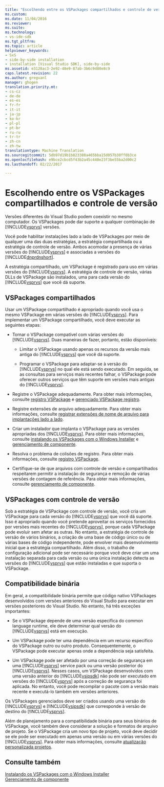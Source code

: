 ```yaml
---
title: "Escolhendo entre os VSPackages compartilhados e controle de versão | Documentos do Microsoft"
ms.custom: 
ms.date: 11/04/2016
ms.reviewer: 
ms.suite: 
ms.technology:
- vs-ide-sdk
ms.tgt_pltfrm: 
ms.topic: article
helpviewer_keywords:
- SxS
- side-by-side installation
- installation [Visual Studio SDK], side-by-side
ms.assetid: e3128ac3-2e92-48e9-87ab-3b6c9d80e8c9
caps.latest.revision: 22
ms.author: gregvanl
manager: ghogen
translation.priority.mt:
- cs-cz
- de-de
- es-es
- fr-fr
- it-it
- ja-jp
- ko-kr
- pl-pl
- pt-br
- ru-ru
- tr-tr
- zh-cn
- zh-tw
translationtype: Machine Translation
ms.sourcegitcommit: 5db97d19b1b823388a465bba15d057b30ff0b3ce
ms.openlocfilehash: e9bce2cbcd5f43b2a45c440e23f3be55ba2d00c2
ms.lasthandoff: 02/22/2017

---
```

# <a name="choosing-between-shared-and-versioned-vspackages"></a>Escolhendo entre os VSPackages compartilhados e controle de versão
Versões diferentes do Visual Studio podem coexistir no mesmo computador. Os VSPackages pode dar suporte a qualquer combinação de [!INCLUDE[vsprvs](../code-quality/includes/vsprvs_md.md)] versões.  
  
 Você pode habilitar instalações lado a lado de VSPackages por meio de qualquer uma das duas estratégias, a estratégia compartilhada ou a estratégia de controle de versão. Ambos acomodar a presença de várias versões do [!INCLUDE[vsprvs](../code-quality/includes/vsprvs_md.md)] e associadas a versões do [!INCLUDE[dnprdnshort](../code-quality/includes/dnprdnshort_md.md)].  
  
 A estratégia compartilhado, um VSPackage é registrado para uso em várias versões do [!INCLUDE[vsprvs](../code-quality/includes/vsprvs_md.md)]. A estratégia de controle de versão, várias DLLs de VSPackage são instalados, uma para cada versão do [!INCLUDE[vsprvs](../code-quality/includes/vsprvs_md.md)] que você dá suporte.  
  
## <a name="shared-vspackages"></a>VSPackages compartilhados  
 Usar um VSPackage compartilhado é apropriado quando você usa o mesmo VSPackage em várias versões do [!INCLUDE[vsprvs](../code-quality/includes/vsprvs_md.md)]. Para implementar um VSPackage compartilhado, você deve executar as seguintes etapas:  
  
-   Tornar o VSPackage compatível com várias versões do [!INCLUDE[vsprvs](../code-quality/includes/vsprvs_md.md)]. Duas maneiras de fazer, portanto, estão disponíveis:  
  
    -   Limitar o VSPackage usando apenas os recursos da versão mais antiga do [!INCLUDE[vsprvs](../code-quality/includes/vsprvs_md.md)] que você dá suporte.  
  
    -   Programar o VSPackage para adaptar-se à versão do [!INCLUDE[vsprvs](../code-quality/includes/vsprvs_md.md)] no qual ele está sendo executado. Em seguida, se as consultas para serviços mais recentes falhar, o VSPackage pode oferecer outros serviços que têm suporte em versões mais antigas do [!INCLUDE[vsprvs](../code-quality/includes/vsprvs_md.md)].  
  
-   Registre o VSPackage adequadamente. Para obter mais informações, consulte [registro VSPackage](../extensibility/internals/vspackage-registration.md) e [gerenciado VSPackage registro](http://msdn.microsoft.com/en-us/f69e0ea3-6a92-4639-8ca9-4c9c210e58a1).  
  
-   Registre extensões de arquivo adequadamente. Para obter mais informações, consulte [registrar extensões de nome de arquivo para implantações lado a lado](../extensibility/registering-file-name-extensions-for-side-by-side-deployments.md).  
  
-   Criar um instalador que implanta o VSPackage para as versões apropriadas dos [!INCLUDE[vsprvs](../code-quality/includes/vsprvs_md.md)]. Para obter mais informações, consulte [instalando os VSPackages com o Windows Installer](../extensibility/internals/installing-vspackages-with-windows-installer.md) e [gerenciamento de componente](../extensibility/internals/component-management.md).  
  
-   Resolva o problema de colisões de registro. Para obter mais informações, consulte [registro VSPackage](../extensibility/internals/vspackage-registration.md).  
  
-   Certifique-se de que arquivos com controle de versão e compartilhados respeitarem permitir a instalação de segurança e remoção de várias versões de contagem de referência. Para obter mais informações, consulte [gerenciamento de componente](../extensibility/internals/component-management.md).  
  
## <a name="versioned-vspackages"></a>VSPackages com controle de versão  
 Sob a estratégia de VSPackage com controle de versão, você cria um VSPackage para cada versão do [!INCLUDE[vsprvs](../code-quality/includes/vsprvs_md.md)] que você dá suporte. Isso é apropriado quando você pretende aproveitar os serviços fornecidos por versões mais recentes do [!INCLUDE[vsprvs](../code-quality/includes/vsprvs_md.md)], porque cada VSPackage pode evoluir sem afetar as outras. No entanto, a estratégia de controle de versão de vários binários, a criação de uma base de código único ou de várias bases de código independente, pode envolver mais desenvolvimento inicial que a estratégia compartilhado. Além disso, o trabalho de configuração adicional pode ser necessário porque você deve criar um uma instalação separada para cada versão ou uma única instalação detecta as versões do [!INCLUDE[vsprvs](../code-quality/includes/vsprvs_md.md)] que estão instaladas e que suporta o VSPackage.  
  
## <a name="binary-compatibility"></a>Compatibilidade binária  
 Em geral, a compatibilidade binária permite que código nativo VSPackages desenvolvidos com versões anteriores do Visual Studio para executar em versões posteriores do Visual Studio. No entanto, há três exceções importantes:  
  
-   Se o VSPackage depende de uma versão específica do common language runtime, ele deve determinar qual versão do [!INCLUDE[vsprvs](../code-quality/includes/vsprvs_md.md)] está em execução.  
  
-   Um VSPackage pode ter uma dependência em um recurso específico do VSPackage outro ou outro produto. Consequentemente, o VSPackage pode executar apenas onde a dependência seja satisfeita.  
  
-   Um VSPackage pode ser afetado por uma correção de segurança em uma [!INCLUDE[vsprvs](../code-quality/includes/vsprvs_md.md)] service pack ou uma versão posterior do [!INCLUDE[vsprvs](../code-quality/includes/vsprvs_md.md)]. Nesses casos, um VSPackage desenvolvidos com uma versão anterior do [!INCLUDE[vsipsdk](../extensibility/includes/vsipsdk_md.md)] não pode ser executado em versões do [!INCLUDE[vsprvs](../code-quality/includes/vsprvs_md.md)] após a correção de segurança foi aplicada. No entanto, você pode recompilar o pacote com a versão mais recente e executá-lo também em versões anteriores.  
  
 Os VSPackages gerenciados deve ser criados usando uma versão do [!INCLUDE[vsprvs](../code-quality/includes/vsprvs_md.md)] e [!INCLUDE[vsipsdk](../extensibility/includes/vsipsdk_md.md)] que corresponde à versão de destino do [!INCLUDE[vsprvs](../code-quality/includes/vsprvs_md.md)].  
  
 Além de planejamento para a compatibilidade binária para seus binários de VSPackage, você também deve considerar a solução e formatos de arquivo de projeto. Se o VSPackage cria um novo tipo de projeto, você deve decidir se ele pode ser executado em apenas uma versão ou em várias versões do [!INCLUDE[vsprvs](../code-quality/includes/vsprvs_md.md)]. Para obter mais informações, consulte [atualização personalizada projetos](../misc/upgrading-custom-projects.md).  
  
## <a name="see-also"></a>Consulte também  
 [Instalando os VSPackages com o Windows Installer](../extensibility/internals/installing-vspackages-with-windows-installer.md)   
 [Gerenciamento de componente](../extensibility/internals/component-management.md)
